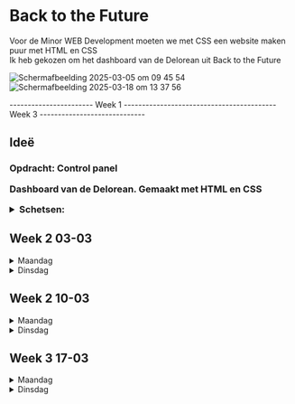 # Back to the Future

 <p>Voor de Minor WEB Development moeten we met CSS een website maken puur met HTML en CSS<br> Ik heb gekozen om het dashboard van de Delorean uit Back to the Future <p>
  <img width="400px" alt="Scherm­afbeelding 2025-03-05 om 09 45 54" src="https://github.com/user-attachments/assets/d985bf8a-b03f-4dbf-b1c2-13fe66245b13" />
  <img width="400px" alt="Scherm­afbeelding 2025-03-18 om 13 37 56" src="https://github.com/user-attachments/assets/88ebf864-3b41-45ef-b07a-224ac3cf49df" />

  <p>----------------------- Week 1  ------------------------------------------  Week 3 -----------------------------</p>



 <h2> Ideë </h2>
 <h3>Opdracht: Control panel</3>
 <p>Dashboard van de Delorean. Gemaakt met HTML en CSS</p>
  <details>
 <summary>Schetsen:</summary>
 <img src="./readme-img/schets1.jpeg" height="250px" alt="Schets van Delorean">
 <img src="./readme-img/schets2.jpeg" height="250px" alt="Schets van dashboard Delorean">
 <p>Inspiratie:<p>
 <img src="https://github.com/user-attachments/assets/20015e4a-26c0-4600-b86c-79f32b04bd56" height="250px" alt="Delorean codepen">
 <img src="https://github.com/user-attachments/assets/a907ce9a-1064-4443-be75-e1a366a080a2" height="250px" alt="Delorean dashboard">
 <img src="https://github.com/user-attachments/assets/91c3e621-1883-4be6-8126-845a948be2f5" height="250px" alt="Delorean dashboard">
</details>

<h2>Week 2 03-03</h2>
 <details>
  <summary>Maandag</summary>
  <h3>Workshop</h3>
  <h4>👨‍🦲🇳🇱 Vormpjes met CSS</h4>
  <h4>👨‍🦲🇳🇱 Clip-path's</h4>
  <h3>Gedaan vandaag</h3>
  <p>Ik ben vandaag begonnen met het maken van het dashboard, hier wilde ik meten het tijd display maken.</p>
  <img width="300px" alt="Scherm­afbeelding 2025-03-05 om 09 40 34" src="https://github.com/user-attachments/assets/2f7e6fe0-05aa-4ddf-9bc1-563c3a39ab6e" />
  <p>Voor de middelste regel wilde ik de huidige tijd doen. Hier heb ik met behulp van Chris variabelen gemaakt en deze in CSS gedaan. Hiermee kon ik met de content:""; tag de dijd in de     html inladen(Dit vond ik een omweg, want je kan vanuit js direct de dom manipuleren, maar dit wilde Sanne XD)</p>
  <img width="300px" alt="Scherm­afbeelding 2025-03-05 om 09 34 52" src="https://github.com/user-attachments/assets/17bb1dc5-f6b5-4a02-bbc1-d4244b6cf1e0" />

</details>
<details>
 <summary>Dinsdag</summary>
 <h3>Workshop</h3>
 <h4>👨‍🦲🇳🇱 Animations</h4>
<p>
 Vandaag heb ik de cursus van
</p>
<h4>🧔🏻🥧 variabele fonts, filmtitels, fonts met animaties</h4>
<p>
 Met de cursus van Roel gingen we aan de slag met variable fonts om deze vervolgens te animeren. Hier gingen we stap voor stap kijken hoe je en font kon beinvloeden om deze te style.
</p>
<img width="300px" alt="Scherm­afbeelding 2025-03-04 om 16 26 33" src="https://github.com/user-attachments/assets/5e164f63-1cb9-4c14-adaa-3b89a767ac0e" />
 <br>
<a href="https://codepen.io/tom-realafford-nl/pen/qEBrgNv">Codepen met geanimeerde font</a>
 <br>
<a href="https://codepen.io/tom-realafford-nl/pen/OPJpGRG">Codepen met layout voor BTTF</a>

<h3>Gedaan vandaag</h3>
<p>Wurksjops</p>
<p>Door de Workshop van Roel ben ik aan de slag gegaan met het animeren van het Back to the Future logo.</p>
<img width="300" alt="Scherm­afbeelding 2025-03-04 om 16 32 55" src="https://github.com/user-attachments/assets/7a92c57f-f513-4c50-b8fd-dddec39621ea" />

<p>Ook wilde ik de console als input gebruiken voor een datum. Mbv Sanne heb ik dit kunnen bouwen met radiobuttons.<br> Door op de maand/dag/jaar te klikken veranderd de content.</p>
<img width="620" alt="Scherm­afbeelding 2025-03-04 om 16 42 21" src="https://github.com/user-attachments/assets/330a341c-3d96-4fae-821c-c9fbd9ae49fc" />
<img width="614" alt="Scherm­afbeelding 2025-03-04 om 16 42 38" src="https://github.com/user-attachments/assets/96354898-370d-4648-bf5b-7a4e1d01f993" />


 <h3>Hulp</h3>
 <p>Geholpen door Sanne met het counten van de maanden(waardoor ik ook de rest zo heb kunnen bouwen)</p>
 <a href="https://codepen.io/shooft/pen/emYvarP?editors=1100">Codepen RadioButton</a>
</details>


<h2>Week 2 10-03</h2>
<details>
  <summary>Maandag</summary>
  <h3>Workshop</h3>
 <h4>👨‍🦲🇳🇱 CQ basic</h4>
  <p>Op basis van container queries kunnen we dingen schalen en herrangschikken. Dit was erg leerzaam, alleen weet ik niet of ik dit ga gebruiken voor mijn website.</p>
 <img width="500" alt="Scherm­afbeelding 2025-03-13 om 23 38 04" src="https://github.com/user-attachments/assets/b020ca84-002f-45c0-a4f4-deb6fbfd7fa7" />
  <h4> 👨‍🦲🇩🇪 Grid Masterclass</h4>
 <img width="500" alt="Scherm­afbeelding 2025-03-13 om 23 39 08" src="https://github.com/user-attachments/assets/f283f8dd-e434-4336-b957-afc3058419d6" />
  <h3>Gedaan vandaag</h3>
<p></p>Vandaag ben ik aan de slag gegaan met het opnieuw maken van mijn dashboard met css. Door de Grid masterclass van Nils ben ik het opnieuw gaan indelen en hierdoor is de code een stuk beter. </p>
<img width="500" alt="Scherm­afbeelding 2025-03-10 om 15 21 40" src="https://github.com/user-attachments/assets/b4b4f171-ffcf-40e6-b83e-598ec09259be" />
<p>Nu snap ik eindelijk grid een beetje en de meerwaarde ervan. ik snap niet waarom dit eigenlijk nooit heeft geklikt, maar nu ga ik een stuk meer dingen maken met grid.</p>
<h4>Sleutel</h4>
<p>Ook heb ik een sleutel gemaakt. Als je deze omdraait gaat er een animatie spelen en hoor je het geluid van de motor die opstart. Dit kan helaas niet zonder JS, dus heb ik een klein stukje code geschreven om de motor geluid te laten maken als je de sleutel omdraaid.</p>
 <a href="https://codepen.io/tom-realafford-nl/pen/wBvrWaG">Codepen voor de sleutel</a>
</details>

<details>
 <summary>Dinsdag</summary>
 <h3>Workshop</h3>
  <h4>👨‍🦲🇳🇱 Container style queries</h4>
 <p>Dit had ik nodig voor mijn project. Ik had de functie nodig dat je 2 knoppen kon indrukken en daarmee een actie kon doen. Ik heb geleerd dat je 2x een :has kon stacken waardoor je een soort "and" functie kan schrijven in CSS. Hierdoor gaat er een wereld voor mij open.</p>

<h3>Gedaan vandaag</h3>
Vandaag heb ik vooral in losse code pennetjes gespeeld. Omdat mijn code van mijn website al wat ingewikkelder en groter wordt, vind ik het fijner om in losse objecten te werken, en deze later toe te voegen in mijn code.
<a href="https://codepen.io/tom-realafford-nl/pen/raNGMjX"> Codepen voor de Snelheidsmeter</a>
<br>
<a href="https://codepen.io/tom-realafford-nl/pen/ZYEXKKp"> Codepen voor het Stuur</a>

<p>Aan het eide van de dag heb ik het stuur nog toe kunnen voegen en de volgende keer ga ik de snelheidsmeter toevoegen.</p>
<img width="700" alt="Scherm­afbeelding 2025-03-13 om 23 42 43" src="https://github.com/user-attachments/assets/5487b7bb-7600-4236-ae52-5440253f0967" />

</details>


<h2>Week 3 17-03</h2>
<details>
  <summary>Maandag</summary>
  <h3>Workshop</h3>
  <p>Vandaag en morgen hebben we geen workshops, we hebben alleen een korte presentatie gehad van Julia Miocene</p>
 <br>
 <p>Dit was erg interresant, maar had liever wat meer indept gehad over haar werkwijze of misschien iets van een live demo oid.</p>
 
  <h3>Gedaan vandaag</h3>
  Vandaag ben ik vooral bezig geweest met de snelheidsmeter en met het slopen en fixen van mijn code.</p>
  <br>
  <p>Ik had nog een hoop classes en divs er in staan en heb die eruit gehaald. Ook heb ik mijn code wat opgeschoond door het beter te nesten en overbodige dingen weg te halen.</p>
  <br><br>
  <p>Ook ben ik na aanleiding van een gesprek met sanne vrijdag opnieuw aan de slag gegaan met de snelheidsmeter. Dit kon veel beter dan met 88 divs XD</p>
  <br>
  <img width="200px" alt="Scherm­afbeelding 2025-03-18 om 14 02 17" src="https://github.com/user-attachments/assets/8a500b2f-827e-4944-9817-a29b2140af1d" />
  <a href="https://codepen.io/CarterLi/pen/NWNJvPE?editors=1100 ">Bron</a><br>
  <a href="https://codepen.io/tom-realafford-nl/pen/VYwyRKB">Codepen voor een betere Snelheidsmeter</a>
  <br><br>

  <p>Ook heb ik een kleine animatie gemaakt voor het tijdreizen. Hierbij heb ik een div laten pulsen en een png van bliksem geanimeerd.</p>
<img width="500" alt="Scherm­afbeelding 2025-03-18 om 14 10 26" src="https://github.com/user-attachments/assets/c9e0711e-ea83-4720-9aeb-16f85e463332" />

  
</details>

<details>
 <summary>Dinsdag</summary>
  <h3>Gedaan vandaag</h3>
  <p>Vandaag ook bugs gefixt had ook het idee dat het dashboard een beetje te "clean" was voor een Delorean, dus ik wild wat kabels toevoegen</p>
 <br>
 <p>Ik had geen idee waar ik moest beginnen, maar na een klein beetje hulpt van Sanne, en die heeft een klein opset gemaakt om dit te maken.</p>
 <br>
  <img width="300px" alt="Scherm­afbeelding 2025-03-18 om 14 04 44" src="https://github.com/user-attachments/assets/8217a3d0-5cd8-45f3-ade8-adccb3d78f17" />
 <br>
  <a href="https://codepen.io/tom-realafford-nl/pen/bNGLmpL?editors=1100">Codepen voor één kabel</a>


</details>
